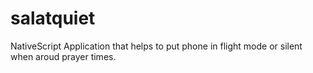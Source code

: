 # salatquiet
NativeScript Application that helps to put phone in flight mode or silent when aroud prayer times.

